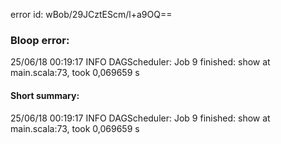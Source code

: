 error id: wBob/29JCztEScm/l+a9OQ==
### Bloop error:

25/06/18 00:19:17 INFO DAGScheduler: Job 9 finished: show at main.scala:73, took 0,069659 s
#### Short summary: 

25/06/18 00:19:17 INFO DAGScheduler: Job 9 finished: show at main.scala:73, took 0,069659 s